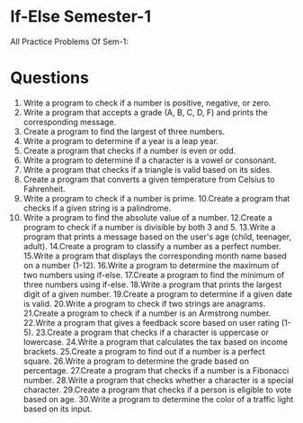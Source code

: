 # If-Else Semester-1
All Practice Problems Of Sem-1:
# Questions
1. Write a program to check if a number is positive, negative, or zero.
2. Write a program that accepts a grade (A, B, C, D, F) and prints the corresponding
message.
3. Create a program to find the largest of three numbers.
4. Write a program to determine if a year is a leap year.
5. Create a program that checks if a number is even or odd.
6. Write a program to determine if a character is a vowel or consonant.
7. Write a program that checks if a triangle is valid based on its sides.
8. Create a program that converts a given temperature from Celsius to Fahrenheit.
9. Write a program to check if a number is prime.
10.Create a program that checks if a given string is a palindrome.
11. Write a program to find the absolute value of a number.
12.Create a program to check if a number is divisible by both 3 and 5. 
13.Write a program that prints a message based on the user's age (child, teenager,
adult).
14.Create a program to classify a number as a perfect number.
15.Write a program that displays the corresponding month name based on a
number (1-12).
16.Write a program to determine the maximum of two numbers using if-else.
17.Create a program to find the minimum of three numbers using if-else.
18.Write a program that prints the largest digit of a given number.
19.Create a program to determine if a given date is valid.
20.Write a program to check if two strings are anagrams.
21.Create a program to check if a number is an Armstrong number.
22.Write a program that gives a feedback score based on user rating (1-5).
23.Create a program that checks if a character is uppercase or lowercase.
24.Write a program that calculates the tax based on income brackets.
25.Create a program to find out if a number is a perfect square.
26.Write a program to determine the grade based on percentage.
27.Create a program that checks if a number is a Fibonacci number.
28.Write a program that checks whether a character is a special character.
29.Create a program that checks if a person is eligible to vote based on age.
30.Write a program to determine the color of a traffic light based on its input.


